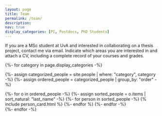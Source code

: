 ```yaml
---
layout: page
title: Team
permalink: /team/
description: 
nav: true
display_categories: [PI, Postdocs, PhD Students]
---
```


If you are a MSc student at UvA and interested in collaborating on a thesis project, contact me via email. Indicate which areas you are interested in and attach a CV, including a complete record of your courses and grades.

<!-- pages/team.md -->
<div class="projects">
<!-- Display categorized people -->
{%- for category in page.display_categories -%}


{%- assign categorized_people = site.people | where: "category", category -%}
{%- assign ordered_people = categorized_people | group_by: "order" -%}

<div class="grid">
{%- for o in ordered_people -%}
{%- assign sorted_people = o.items | sort_natural: "last_name" -%}  
<!-- Generate cards for each person -->
  {%- for person in sorted_people -%}
    {% include person_card.html %}
  {%- endfor %}
{%- endfor -%}
</div>
{%- endfor -%}
</div>
